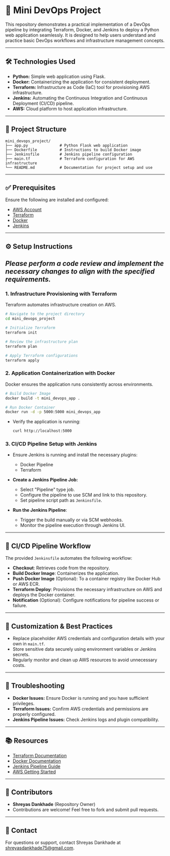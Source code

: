 # 🚀 Mini DevOps Project

This repository demonstrates a practical implementation of a DevOps pipeline by integrating Terraform, Docker, and Jenkins to deploy a Python web application seamlessly. It is designed to help users understand and practice basic DevOps workflows and infrastructure management concepts.

---

## 🛠️ Technologies Used

- **Python:** Simple web application using Flask.
- **Docker:** Containerizing the application for consistent deployment.
- **Terraform:** Infrastructure as Code (IaC) tool for provisioning AWS infrastructure.
- **Jenkins:** Automating the Continuous Integration and Continuous Deployment (CI/CD) pipeline.
- **AWS:** Cloud platform to host application infrastructure.

---

## 📂 Project Structure

```
mini_devops_project/
├── app.py              # Python Flask web application
├── Dockerfile          # Instructions to build Docker image
├── Jenkinsfile         # Jenkins pipeline configuration
├── main.tf             # Terraform configuration for AWS infrastructure
└── README.md           # Documentation for project setup and use
```

---

## ✅ Prerequisites

Ensure the following are installed and configured:

- [AWS Account](https://aws.amazon.com/)
- [Terraform](https://www.terraform.io/downloads)
- [Docker](https://docs.docker.com/get-docker/)
- [Jenkins](https://www.jenkins.io/download/)

---

## ⚙️ Setup Instructions

## *Please perform a code review and implement the necessary changes to align with the specified requirements.*

### 1. Infrastructure Provisioning with Terraform

Terraform automates infrastructure creation on AWS.

```bash
# Navigate to the project directory
cd mini_devops_project

# Initialize Terraform
terraform init

# Review the infrastructure plan
terraform plan

# Apply Terraform configurations
terraform apply
```

### 2. Application Containerization with Docker

Docker ensures the application runs consistently across environments.

```bash
# Build Docker Image
docker build -t mini_devops_app .

# Run Docker Container
docker run -d -p 5000:5000 mini_devops_app
```

- Verify the application is running:
  ```bash
  curl http://localhost:5000
  ```

### 3. CI/CD Pipeline Setup with Jenkins

- Ensure Jenkins is running and install the necessary plugins:

  - Docker Pipeline
  - Terraform

- **Create a Jenkins Pipeline Job:**

  - Select "Pipeline" type job.
  - Configure the pipeline to use SCM and link to this repository.
  - Set pipeline script path as `Jenkinsfile`.

- **Run the Jenkins Pipeline**:

  - Trigger the build manually or via SCM webhooks.
  - Monitor the pipeline execution through Jenkins UI.

---

## 🔄 CI/CD Pipeline Workflow

The provided `Jenkinsfile` automates the following workflow:

- **Checkout**: Retrieves code from the repository.
- **Build Docker Image**: Containerizes the application.
- **Push Docker Image** (Optional): To a container registry like Docker Hub or AWS ECR.
- **Terraform Deploy**: Provisions the necessary infrastructure on AWS and deploys the Docker container.
- **Notification** (Optional): Configure notifications for pipeline success or failure.

---

## 🎯 Customization & Best Practices

- Replace placeholder AWS credentials and configuration details with your own in `main.tf`.
- Store sensitive data securely using environment variables or Jenkins secrets.
- Regularly monitor and clean up AWS resources to avoid unnecessary costs.

---

## 🛑 Troubleshooting

- **Docker Issues:** Ensure Docker is running and you have sufficient privileges.
- **Terraform Issues:** Confirm AWS credentials and permissions are properly configured.
- **Jenkins Pipeline Issues:** Check Jenkins logs and plugin compatibility.

---

## 📚 Resources

- [Terraform Documentation](https://www.terraform.io/docs/)
- [Docker Documentation](https://docs.docker.com/)
- [Jenkins Pipeline Guide](https://www.jenkins.io/doc/book/pipeline/)
- [AWS Getting Started](https://aws.amazon.com/getting-started/)

---

## 👥 Contributors
- **Shreyas Dankhade** (Repository Owner)
- Contributions are welcome! Feel free to fork and submit pull requests.

---

## 📧 Contact
For questions or support, contact Shreyas Dankhade at shreyasdankhade75@gmail.com.

